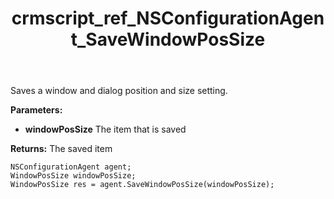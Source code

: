 ﻿---
title: crmscript_ref_NSConfigurationAgent_SaveWindowPosSize
description: WindowPosSize SaveWindowPosSize(WindowPosSize windowPosSize)
intellisense: NSConfigurationAgent.SaveWindowPosSize
keywords: NSConfigurationAgent,SaveWindowPosSize
so.topic: reference
---

Saves a window and dialog position and size setting.

**Parameters:**
 - **windowPosSize** The item that is saved

**Returns:** The saved item

```crmscript
NSConfigurationAgent agent;
WindowPosSize windowPosSize;
WindowPosSize res = agent.SaveWindowPosSize(windowPosSize);
```

